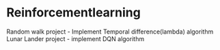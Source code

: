 # Reinforcementlearning

Random walk project -  Implement Temporal difference(lambda) algorithm
Lunar Lander project  -  implement DQN algorithm
